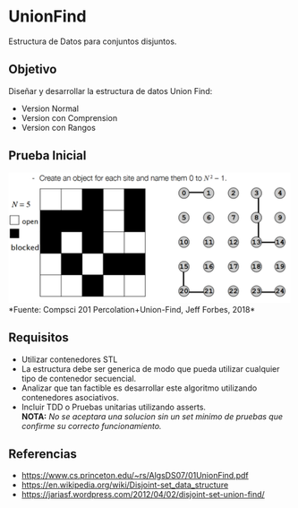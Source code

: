 # UnionFind

Estructura de Datos para conjuntos disjuntos.

## Objetivo

Diseñar y desarrollar la estructura de datos Union Find:
* Version Normal
* Version con Comprension
* Version con Rangos

## Prueba Inicial
<img src="Example.png" alt="Percolation example" width="600"/>
*Fuente: Compsci 201 Percolation+Union-Find, Jeff Forbes, 2018*

## Requisitos
* Utilizar contenedores STL
* La estructura debe ser generica de modo que pueda utilizar cualquier tipo de contenedor secuencial.
* Analizar que tan factible es desarrollar este algoritmo utilizando contenedores asociativos.
* Incluir TDD o Pruebas unitarias utilizando asserts.  
__NOTA:__ *No se aceptara una solucion sin un set minimo de pruebas que confirme su correcto funcionamiento.*

## Referencias
* https://www.cs.princeton.edu/~rs/AlgsDS07/01UnionFind.pdf
* https://en.wikipedia.org/wiki/Disjoint-set_data_structure
* https://jariasf.wordpress.com/2012/04/02/disjoint-set-union-find/
